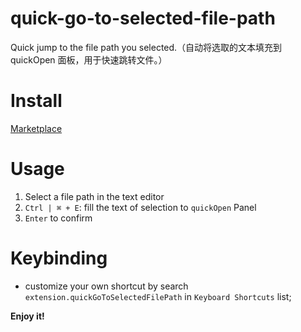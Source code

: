 # quick-go-to-selected-file-path
Quick jump to the file path you selected.（自动将选取的文本填充到 quickOpen 面板，用于快速跳转文件。）

# Install
[Marketplace](https://marketplace.visualstudio.com/items?itemName=duXing.quick-go-to-selected-file-path)

# Usage
1. Select a file path in the text editor
2. `Ctrl | ⌘ + E`: fill the text of selection to `quickOpen` Panel
3. `Enter` to confirm

# Keybinding
- customize your own shortcut by search `extension.quickGoToSelectedFilePath` in `Keyboard Shortcuts` list;

**Enjoy it!**
